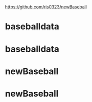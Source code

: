 # 
https://github.com/ris0323/newBaseball
<!-- A Pen created on CodePen.io. Original URL: [https://codepen.io/barry199002/pen/WNzOPvM/1f42fc3ed9412beb01bbeeb9fcd6a5c1](https://codepen.io/barry199002/pen/WNzOPvM/1f42fc3ed9412beb01bbeeb9fcd6a5c1).
 -->
# baseballdata
# baseballdata
# newBaseball
# newBaseball
